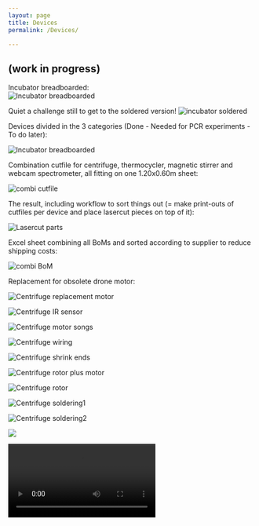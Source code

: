 ```yaml
---
layout: page
title: Devices
permalink: /Devices/

---
```

##  (work in progress)

Incubator breadboarded:  
![](/images/DEV%20Incubator%20Breadboarded%20rotated.jpg "Incubator breadboarded" )

Quiet a challenge still to get to the soldered version! 
![](/images/DEV%20Incubator%20Soldered.JPG "incubator soldered" )

Devices divided in the 3 categories (Done - Needed for PCR experiments - To do later):

![](/images/DEV%20Incubator%20breadboarded%20klein.jpg "Incubator breadboarded" )

Combination cutfile for centrifuge, thermocycler, magnetic stirrer and webcam spectrometer, all fitting on one 1.20x0.60m sheet:

![](/images/DEV%20Combisheet%20in%20Inkscape.jpg "combi cutfile" )

The result, including workflow to sort things out (= make print-outs of cutfiles per device and place lasercut pieces on top of it):

![](/images/DEV%20Lasercut%20parts%20klein.jpg "Lasercut parts" )

Excel sheet combining all BoMs and sorted according to supplier to reduce shipping costs:

![](/images/DEV%20combi%20BoM%20.png "combi BoM" )


Replacement for obsolete drone motor:

![](/images/DEV%20Centrifuge%20Drone%20motor.JPG "Centrifuge replacement motor" )

![](/images/DEV%20Centrifuge%20IRsensor.JPG "Centrifuge IR sensor" )

![](/images/DEV%20Centrifuge%20Learn%20motor%20songs.jpg "Centrifuge motor songs" )

![](/images/DEV%20Centrifuge%20connecting%20the%20wires.JPG "Centrifuge wiring" )

![](/images/DEV%20Centrifuge%20make%20shrink%20ends.JPG "Centrifuge shrink ends" )

![](/images/DEV%20Centrifuge%20rotor%20plus%20motor.JPG "Centrifuge rotor plus motor" )

![](/images/DEV%20Centrifuge%20rotor.JPG "Centrifuge rotor" )

![](/images/DEV%20Centrifuge%20solder%20tips1.JPG "Centrifuge soldering1" )

![](/images/DEV%20Centrifuge%20solder%20tips2.JPG "Centrifuge soldering2" )

![](/images/DEV%20Magnetic%20stirrer%20insideI.JPG "" )

![](/images/DEV%20Magnetic%20Stirrer%20at%20work.MOV "" )



